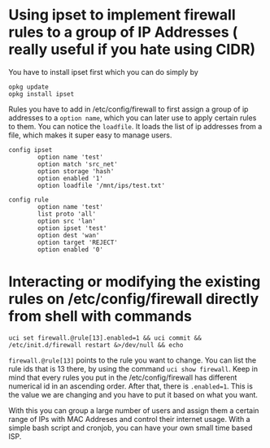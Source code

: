 # Using ipset to implement firewall rules to a group of IP Addresses ( really useful if you hate using CIDR)

You have to install ipset first which you can do simply by
```
opkg update
opkg install ipset
```

Rules you have to add in /etc/config/firewall to first assign a group of ip addresses to a ``option name``, which you can later use to apply certain rules to them. You can notice the ``loadfile``. It loads the list of ip addresses from a file, which makes it super easy to manage users.
```
config ipset
        option name 'test'
        option match 'src_net'
        option storage 'hash'
        option enabled '1'
        option loadfile '/mnt/ips/test.txt'

config rule
        option name 'test'
        list proto 'all'
        option src 'lan'
        option ipset 'test'
        option dest 'wan'
        option target 'REJECT'
        option enabled '0'

``` 
# Interacting or modifying the existing rules on /etc/config/firewall directly from shell with commands

```
uci set firewall.@rule[13].enabled=1 && uci commit && /etc/init.d/firewall restart &>/dev/null && echo

```
``firewall.@rule[13]`` points to the rule you want to change. You can list the rule ids that is 13 there, by using the command ``uci show firewall``. Keep in mind that every rules you put in the /etc/config/firewall has different numerical id in an ascending order. After that, there is ``.enabled=1``. This is the value we are changing and you have to put it based on what you want. 

With this you can group a large number of users and assign them a certain range of IPs with MAC Addreses and control their internet usage. With a simple bash script and cronjob, you can have your own small time based ISP. 

